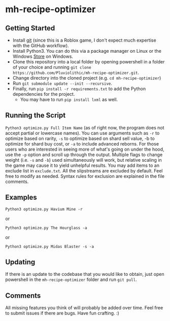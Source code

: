 # mh-recipe-optimizer
## Getting Started
* Install [git](https://git-scm.com/downloads) (since this is a Roblox game, I don't expect much expertise with the GitHub workflow).
* Install Python3. You can do this via a package manager on Linux or the Windows [Store](https://apps.microsoft.com/store/detail/python-310/9PJPW5LDXLZ5) on Windows.
* Clone this repository into a local folder by opening powershell in a folder of your choice and running `git clone https://github.com/Pluviolithic/mh-recipe-optimizer.git`.
* Change directory into the cloned project (e.g. `cd mh-recipe-optimizer`)
* Run `git submodule update --init --recursive`.
* Finally, run `pip install -r requirements.txt` to add the Python dependencies for the project.
    * You may have to run `pip install lxml` as well.

## Running the Script
`Python3 optimize.py Full Item Name` (as of right now, the program does not accept partial or lowercase names).
You can use arguments such as `-r` to optimize based on rarity, `-s` to optimize based on shard sell value, -b to optimize for shard buy cost, or `-a` to include advanced reborns. For those users who are interested in seeing more of what's going on under the hood, use the `-p` option and scroll up through the output. Multiple flags to change weight (i.e. `-s` and `-b`) used simultaneously will work, but relative scaling in the game may cause it to yield unhelpful results. You may add items to an exclude list in `exclude.txt`. All the slipstreams are excluded by default. Feel free to modify as needed. Syntax rules for exclusion are explained in the file comments.

## Examples
```
Python3 optimize.py Havium Mine -r
```
or
```
Python3 optimize.py The Hourglass -a
```
or
```
Python3 optimize.py Midas Blaster -s -a
```

## Updating
If there is an update to the codebase that you would like to obtain, just open powershell in the `mh-recipe-optimizer` folder and run `git pull`.
## Comments
All missing features you think of will probably be added over time. Feel free to submit issues if there are bugs. Have fun crafting. :)
